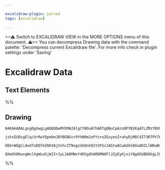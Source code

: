 ```yaml
---

excalidraw-plugin: parsed
tags: [excalidraw]

---
```

==⚠  Switch to EXCALIDRAW VIEW in the MORE OPTIONS menu of this document. ⚠== You can decompress Drawing data with the command palette: 'Decompress current Excalidraw file'. For more info check in plugin settings under 'Saving'


# Excalidraw Data
## Text Elements
%%
## Drawing
```compressed-json
N4KAkARALgngDgUwgLgAQQQDwMYEMA2AlgCYBOuA7hADTgQBuCpAzoQPYB2KqATLZMzYBXUtiRoIACyhQ4zZAHoFAc0JRJQgEYA6bGwC2CgF7N6hbEcK4OCtptbErHALRY8RMpWdx8Q1TdIEfARcZgRmBShcZQUebQBWbQAGGjoghH0EDihmbgBtAF1+CFw4OABlKKhxVFAwSHUMmogiZWlU+oZCBAoAIVxsAGtlUmEOYgBhNnw2Um4IAGIAMxXV

jshsEUDsgElq/UrRwYQpmbmJBYBGBGvr9YhN0m2oPYz+oZGxyenZ+ahyDjMOC4Z73R7PV76ABihHw+EqMGC80EHjBWyyL32hzYxwA6iR1Nw+OANujdlj/jiEAikRIUSQ0U8MZCAErCNoccK5NCXfikpnkjIAeWB2DUMG4lySST5DzJmIyUM4UChuH0sIlaHisvBzP2Suy5UIRhqPBlJLlAoV+gAKlgoABBVpcCTBJZQRkQikgx1PNgUSQhYjcDhC

OE6+WQgCi4wdfoDQfmINGVAjVshcZTNvgzVGQnG92Y2FGcIAGtwACwAdkS8UuADZLlWKwBmBsVpL1njai1Fkv4ACalfitYrAA4W1Wki3Gy2eGPeRajGwDNw6p16AQhKaSQBfNNejJs/PETnMbnoPMF2UjEhGk1E82dW/ESoIODcHvP0gkACybGIBAY1wTRgmDNAlgIMIbx/b4zjXElIF6aZwMvZRNFwAAKHgm2oXhcPwqs8KSBIAEp1kgFkEGUMM

QXmUh0KwngWxlXgWLw5jWJI+JyL3A8MWxY4RSgdhARDMN8FlJZyEyKjxiYQgOGUBD6kgLIQLA7h/m3PkNiID80G0hBdIgDg1RqIyTOEKAiE5LTSG3PiLTsAArBBsBycozLgf9AOA0CEFQyD8Ggi0BhExgbRXfAVM6WBEGRdIPNEii5WYKADGzBK0FDcNEJaNghkC7hgtC1SWlCR1ksi6LxLhPdwH3OgllhcI113EBdyAA===
```
%%